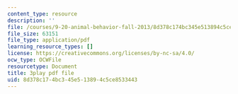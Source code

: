 ```yaml
---
content_type: resource
description: ''
file: /courses/9-20-animal-behavior-fall-2013/8d378c174bc345e513894c5ce8533443_472242.pdf
file_size: 63151
file_type: application/pdf
learning_resource_types: []
license: https://creativecommons.org/licenses/by-nc-sa/4.0/
ocw_type: OCWFile
resourcetype: Document
title: 3play pdf file
uid: 8d378c17-4bc3-45e5-1389-4c5ce8533443
---
```

